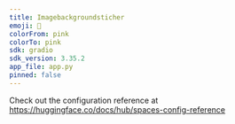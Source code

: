 ```yaml
---
title: Imagebackgroundsticher
emoji: 🚀
colorFrom: pink
colorTo: pink
sdk: gradio
sdk_version: 3.35.2
app_file: app.py
pinned: false
---
```


Check out the configuration reference at https://huggingface.co/docs/hub/spaces-config-reference
